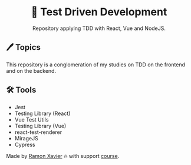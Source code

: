 <h1 align="center">🧪 Test Driven Development </h1>
<p align="center">Repository applying TDD with React, Vue and NodeJS. </p>


## 🖊️ Topics
This repository is a conglomeration of my studies on TDD on the frontend and on the backend.

## 🛠️ Tools 
- Jest
- Testing Library (React)
- Vue Test Utils
- Testing Library (Vue)
- react-test-renderer
- MirageJS
- Cypress

Made by [Ramon Xavier](github.com/ramonxm) 🔥 with support [course](https://curso.javascript.tv.br/). 